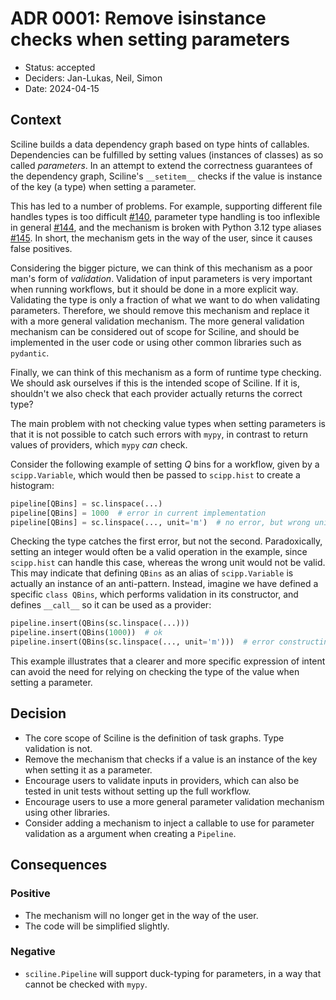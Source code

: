 # ADR 0001: Remove isinstance checks when setting parameters

- Status: accepted
- Deciders: Jan-Lukas, Neil, Simon
- Date: 2024-04-15

## Context

Sciline builds a data dependency graph based on type hints of callables.
Dependencies can be fulfilled by setting values (instances of classes) as so called *parameters*.
In an attempt to extend the correctness guarantees of the dependency graph, Sciline's `__setitem__` checks if the value is instance of the key (a type) when setting a parameter.

This has led to a number of problems.
For example, supporting different file handles types is too difficult [#140](https://github.com/scipp/sciline/issues/140),
parameter type handling is too inflexible in general [#144](https://github.com/scipp/sciline/issues/144),
and the mechanism is broken with Python 3.12 type aliases [#145](https://github.com/scipp/sciline/issues/145).
In short, the mechanism gets in the way of the user, since it causes false positives.

Considering the bigger picture, we can think of this mechanism as a poor man's form of *validation*.
Validation of input parameters is very important when running workflows, but it should be done in a more explicit way.
Validating the type is only a fraction of what we want to do when validating parameters.
Therefore, we should remove this mechanism and replace it with a more general validation mechanism.
The more general validation mechanism can be considered out of scope for Sciline, and should be implemented in the user code or using other common libraries such as `pydantic`.

Finally, we can think of this mechanism as a form of runtime type checking.
We should ask ourselves if this is the intended scope of Sciline.
If it is, shouldn't we also check that each provider actually returns the correct type?

The main problem with not checking value types when setting parameters is that it is not possible to catch such errors with `mypy`, in contrast to return values of providers, which `mypy` *can* check.

Consider the following example of setting $Q$ bins for a workflow, given by a `scipp.Variable`, which would then be passed to `scipp.hist` to create a histogram:

```python
pipeline[QBins] = sc.linspace(...)
pipeline[QBins] = 1000  # error in current implementation
pipeline[QBins] = sc.linspace(..., unit='m')  # no error, but wrong unit
```

Checking the type catches the first error, but not the second.
Paradoxically, setting an integer would often be a valid operation in the example, since `scipp.hist` can handle this case, whereas the wrong unit would not be valid.
This may indicate that defining `QBins` as an alias of `scipp.Variable` is actually an instance of an anti-pattern.
Instead, imagine we have defined a specific `class QBins`, which performs validation in its constructor, and defines `__call__` so it can be used as a provider:

```python
pipeline.insert(QBins(sc.linspace(...)))
pipeline.insert(QBins(1000))  # ok
pipeline.insert(QBins(sc.linspace(..., unit='m')))  # error constructing QBins
```

This example illustrates that a clearer and more specific expression of intent can avoid the need for relying on checking the type of the value when setting a parameter.

## Decision

- The core scope of Sciline is the definition of task graphs.
  Type validation is not.
- Remove the mechanism that checks if a value is an instance of the key when setting it as a parameter.
- Encourage users to validate inputs in providers, which can also be tested in unit tests without setting up the full workflow.
- Encourage users to use a more general parameter validation mechanism using other libraries.
- Consider adding a mechanism to inject a callable to use for parameter validation as a argument when creating a `Pipeline`.

## Consequences

### Positive

- The mechanism will no longer get in the way of the user.
- The code will be simplified slightly.

### Negative

- `sciline.Pipeline` will support duck-typing for parameters, in a way that cannot be checked with `mypy`.
